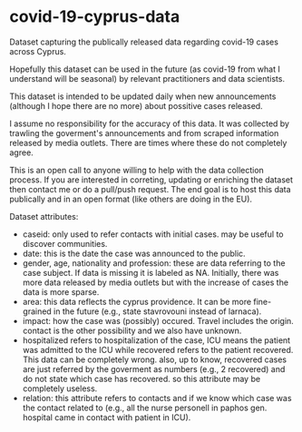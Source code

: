 # covid-19-cyprus-data
Dataset capturing the publically released data regarding covid-19 cases across Cyprus.

Hopefully this dataset can be used in the future (as covid-19 from what I understand will be seasonal) by relevant practitioners and data scientists.

This dataset is intended to be updated daily when new announcements (although I hope there are no more) about possitive cases released.

I assume no responsibility for the accuracy of this data. It was collected by trawling the goverment's announcements and from scraped information released by media outlets. There are times where these do not completely agree.

This is an open call to anyone willing to help with the data collection process. If you are interested in correting, updating or enriching the dataset then contact me or do a pull/push request. The end goal is to host this data publically and in an open format (like others are doing in the EU). 

Dataset attributes:

- caseid: only used to refer contacts with initial cases. may be useful to discover communities.
- date: this is the date the case was announced to the public.
- gender, age, nationality and profession: these are data referring to the case subject. If data is missing it is labeled as NA. Initially, there was more data released by media outlets but with the increase of cases the data is more sparse.
- area: this data reflects the cyprus providence. It can be more fine-grained in the future (e.g., state stavrovouni instead of larnaca).
- impact: how the case was (possibly) occured. Travel includes the origin. contact is the other possibility and we also have unknown.
- hospitalized refers to hospitalization of the case, ICU means the patient was admitted to the ICU while recovered refers to the patient recovered. This data can be completely wrong. also, up to know, recovered cases are just referred by the goverment as numbers (e.g., 2 recovered) and do not state which case has recovered. so this attribute may be completely useless.
- relation: this attribute refers to contacts and if we know which case was the contact related to (e.g., all the nurse personell in paphos gen. hospital came in contact with patient in ICU).

